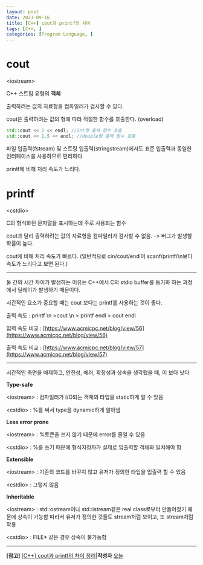 ```yaml
---
layout: post
date: 2023-09-16
title: [C++] cout과 printf의 차이
tags: [C++, ]
categories: [Program Language, ]
---
```


# cout


\<iostream\>


C++ 스트림 유형의 **객체**


출력하려는 값의 자료형을 컴파일러가 검사할 수 있다.


cout은 출력하려는 값의 형에 따라 적절한 함수를 호출한다. (overload)


```c++
std::cout << 2 << endl; //int형 출력 함수 호출
std::cout << 1.5 << endl; //double형 출력 함수 호출
```


파일 입출력(fstream) 및 스트링 입출력(stringstream)에서도 표준 입출력과 동일한 인터페이스를 사용하므로 편리하다


printf에 비해 처리 속도가 느리다.


# printf


\<cstdio\>


C의 형식화된 문자열을 표시하는데 주로 사용되는 함수


cout과 달리 출력하려는 값의 자료형을 컴파일러가 검사할 수 없음. -> 버그가 발생할 확률이 높다.


cout에 비해 처리 속도가 빠르다. (일반적으로 cin/cout/endl이 scanf/printf/\n보다 속도가 느리다고 보면 된다.)


---


둘 간의 시간 차이가 발생하는 이유는 C++에서 C의 stdio buffer를 동기화 하는 과정에서 딜레이가 발생하기 때문이다.


시간적인 요소가 중요할 때는 cout 보다는 printf를 사용하는 것이 좋다.


출력 속도 : printf \n >cout \n > printf endl > cout endl


입력 속도 비교 : [https://www.acmicpc.net/blog/view/56](https://www.acmicpc.net/blog/view/56)


출력 속도 비교 : [https://www.acmicpc.net/blog/view/57](https://www.acmicpc.net/blog/view/57)


---


시간적인 측면을 배제하고, 안전성, 에러, 확장성과 상속을 생각했을 때, <iostream>이 <cstdio>보다 낫다


**Type-safe**


\<iostream\> : 컴파일러가 I/O되는 객체의 타입을 static하게 알 수 있음


\<cstdio\> :  %를 써서 type을 dynamic하게 알아냄


**Less error prone**


\<iostream\> : %토큰을 쓰지 않기 때문에 error를 줄일 수 있음


\<cstdio\> : %를 쓰기 때문에 형식지정자가 실제로 입출력할 객체와 일치해야 함


**Extensible**


\<iostream\> : 기존의 코드를 바꾸지 않고 유저가 정의한 타입을 입출력 할 수 있음


\<cstdio\> : 그렇지 않음


**Inheritable**


\<iostream\> : std::ostream이나 std::istream같은 real class로부터 만들어졌기 때문에 상속이 가능함 따라서 유저가 정의한 것들도 stream처럼 보이고, 또 stream처럼 작용


\<cstdio\> : FILE* 같은 경우 상속이 불가능함


---


**[참고]** [[C++] cout과 printf의 차이 정리](https://blog.naver.com/view7186/222083168651)|**작성자** [오늘](https://blog.naver.com/view7186)

